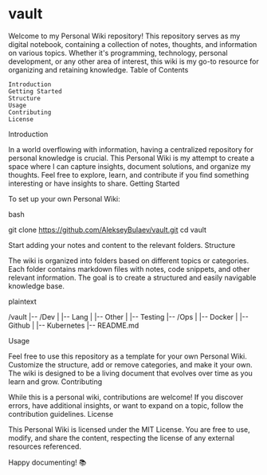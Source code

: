 # vault

Welcome to my Personal Wiki repository! This repository serves as my digital notebook, containing a collection of notes, thoughts, and information on various topics. Whether it's programming, technology, personal development, or any other area of interest, this wiki is my go-to resource for organizing and retaining knowledge.
Table of Contents

    Introduction
    Getting Started
    Structure
    Usage
    Contributing
    License

Introduction

In a world overflowing with information, having a centralized repository for personal knowledge is crucial. This Personal Wiki is my attempt to create a space where I can capture insights, document solutions, and organize my thoughts. Feel free to explore, learn, and contribute if you find something interesting or have insights to share.
Getting Started

To set up your own Personal Wiki:

bash

git clone https://github.com/AlekseyBulaev/vault.git
cd vault

Start adding your notes and content to the relevant folders.
Structure

The wiki is organized into folders based on different topics or categories. Each folder contains markdown files with notes, code snippets, and other relevant information. The goal is to create a structured and easily navigable knowledge base.

plaintext

/vault
|-- /Dev
|   |-- Lang
|   |-- Other
|   |-- Testing 
|-- /Ops
|   |-- Docker
|   |-- Github
|   |-- Kubernetes
|-- README.md

Usage

Feel free to use this repository as a template for your own Personal Wiki. Customize the structure, add or remove categories, and make it your own. The wiki is designed to be a living document that evolves over time as you learn and grow.
Contributing

While this is a personal wiki, contributions are welcome! If you discover errors, have additional insights, or want to expand on a topic, follow the contribution guidelines.
License

This Personal Wiki is licensed under the MIT License. You are free to use, modify, and share the content, respecting the license of any external resources referenced.

Happy documenting! 📚
